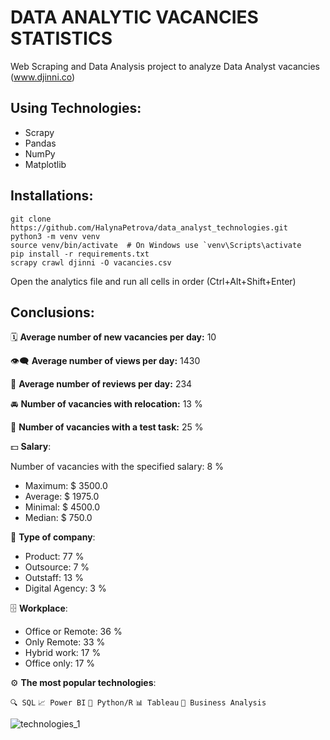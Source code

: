 #  DATA ANALYTIC VACANCIES STATISTICS

Web Scraping and Data Analysis project to analyze Data Analyst vacancies (www.djinni.co)

## Using Technologies:

- Scrapy
- Pandas
- NumPy
- Matplotlib

## Installations:
```
git clone https://github.com/HalynaPetrova/data_analyst_technologies.git  
python3 -m venv venv  
source venv/bin/activate  # On Windows use `venv\Scripts\activate  
pip install -r requirements.txt  
scrapy crawl djinni -O vacancies.csv  
```
Open the analytics file and run all cells in order (Ctrl+Alt+Shift+Enter)

## Сonclusions:

🗓️ __Average number of new vacancies per day:__ 10  

👁️‍🗨️ __Average number of views per day:__  1430  

💬 __Average number of reviews per day:__  234  

🚘 __Number of vacancies with relocation:__  13 %  

📄 __Number of vacancies with a test task:__  25 %  

💵 __Salary__:  

Number of vacancies with the specified salary: 8 %  
- Maximum:  $ 3500.0  
- Average:  $ 1975.0  
- Minimal:  $ 4500.0  
- Median:  $ 750.0

🏢 __Type of company__: 
- Product:  77 %  
- Outsource:  7 %
- Outstaff: 13 %
- Digital Agency: 3 %

🗄️ __Workplace__: 
- Office or Remote:  36 %  
- Only Remote:  33 %
- Hybrid work: 17 %
- Office only: 17 %

⚙️ __The most popular technologies__: 

`🔍 SQL` `📈 Power BI` `🐍 Python/R` `📊 Tableau` `🎯 Business Analysis`

![technologies_1](https://github.com/HalynaPetrova/data_analyst_technologies/assets/92261713/1a59b129-3cb2-4ac9-a20a-5efdc79b071b)
